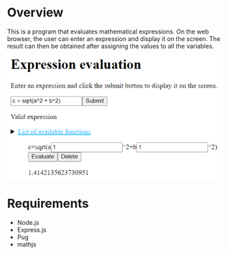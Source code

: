 # Overview
This is a program that evaluates mathematical expressions. On the web browser, the user can enter an expression and display it on the screen. The result can then be obtained after assigning the values to all the variables.

<img src="public/images/expr-eval-overview.PNG" align="center">

# Requirements
- Node.js
- Express.js
- Pug
- mathjs

